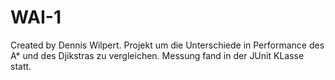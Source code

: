 # WAI-1
Created by Dennis Wilpert.
Projekt um die Unterschiede in Performance des A* und des Djikstras zu vergleichen. Messung fand in der JUnit KLasse statt.
